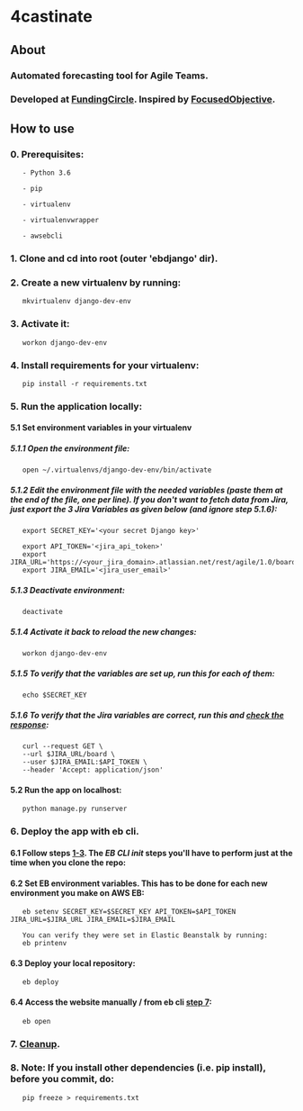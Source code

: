 # 4castinate
## About
### Automated forecasting tool for Agile Teams. 
### Developed at [FundingCircle](https://www.fundingcircle.com/uk/). Inspired by [FocusedObjective](http://focusedobjective.com/story-size-estimates-matter-experiment/).
## How to use
### 0. Prerequisites:
       - Python 3.6

       - pip

       - virtualenv
       
       - virtualenvwrapper

       - awsebcli
### 1. Clone and cd into root (outer 'ebdjango' dir).
### 2. Create a new virtualenv by running: 
       mkvirtualenv django-dev-env
### 3. Activate it:                
       workon django-dev-env
### 4. Install requirements for your virtualenv:
       pip install -r requirements.txt
### 5. Run the application locally:
#### 5.1 Set environment variables in your virtualenv
##### 5.1.1 Open the environment file:
       open ~/.virtualenvs/django-dev-env/bin/activate
##### 5.1.2 Edit the environment file with the needed variables (paste them at the end of the file, one per line). If you don't want to fetch data from Jira, just export the 3 Jira Variables as given below (and ignore step 5.1.6):
       export SECRET_KEY='<your secret Django key>'

       export API_TOKEN='<jira_api_token>'
       export JIRA_URL='https://<your_jira_domain>.atlassian.net/rest/agile/1.0/board'
       export JIRA_EMAIL='<jira_user_email>'
     
##### 5.1.3 Deactivate environment:
       deactivate
##### 5.1.4 Activate it back to reload the new changes:
       workon django-dev-env

##### 5.1.5 To verify that the variables are set up, run this for each of them:
       echo $SECRET_KEY

##### 5.1.6 To verify that the Jira variables are correct, run this and [check the response](https://developer.atlassian.com/cloud/jira/software/rest/#api-rest-agile-1-0-board-get):
       curl --request GET \
       --url $JIRA_URL/board \
       --user $JIRA_EMAIL:$API_TOKEN \
       --header 'Accept: application/json'
      
#### 5.2 Run the app on localhost:
       python manage.py runserver
     
       
### 6. Deploy the app with eb cli. 
#### 6.1 Follow steps [1-3](https://docs.aws.amazon.com/elasticbeanstalk/latest/dg/create-deploy-python-django.html#python-django-deploy). The *EB CLI init* steps you'll have to perform just at the time when you clone the repo:
#### 6.2 Set EB environment variables. This has to be done for each new environment you make on AWS EB:
       eb setenv SECRET_KEY=$SECRET_KEY API_TOKEN=$API_TOKEN JIRA_URL=$JIRA_URL JIRA_EMAIL=$JIRA_EMAIL
       
       You can verify they were set in Elastic Beanstalk by running:
       eb printenv
#### 6.3 Deploy your local repository:
       eb deploy
#### 6.4 Access the website manually / from eb cli [step 7](https://docs.aws.amazon.com/elasticbeanstalk/latest/dg/create-deploy-python-django.html#python-django-deploy):
       eb open
### 7. [Cleanup](https://docs.aws.amazon.com/elasticbeanstalk/latest/dg/create-deploy-python-django.html#python-django-stopping).

### 8. Note: If you install other dependencies (i.e. pip install), before you commit, do:
       pip freeze > requirements.txt